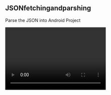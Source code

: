 ## JSONfetchingandparshing
Parse the JSON into Android Project

<video src="C:\Users\DELL\Videos\Ice cream video" width="320" height="200" controls preload></video>
